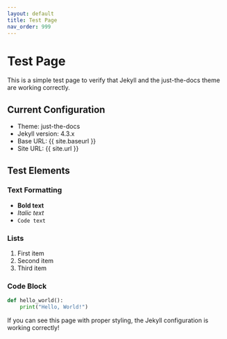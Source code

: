 ```yaml
---
layout: default
title: Test Page
nav_order: 999
---
```


# Test Page

This is a simple test page to verify that Jekyll and the just-the-docs theme are working correctly.

## Current Configuration

- Theme: just-the-docs
- Jekyll version: 4.3.x
- Base URL: {{ site.baseurl }}
- Site URL: {{ site.url }}

## Test Elements

### Text Formatting
- **Bold text**
- *Italic text*
- `Code text`

### Lists
1. First item
2. Second item
3. Third item

### Code Block
```python
def hello_world():
    print("Hello, World!")
```

If you can see this page with proper styling, the Jekyll configuration is working correctly! 